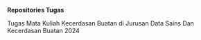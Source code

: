 <B>Repositories Tugas</b>

Tugas Mata Kuliah Kecerdasan Buatan di Jurusan Data Sains Dan Kecerdasan Buatan 2024
